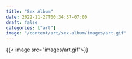 ```yaml
---
title: "Sex Album"
date: 2022-11-27T00:34:37-07:00
draft: false
categories: ["art"]
image: "/content/art/sex-album/images/art.gif"
---
```


{{< image src="images/art.gif">}}


